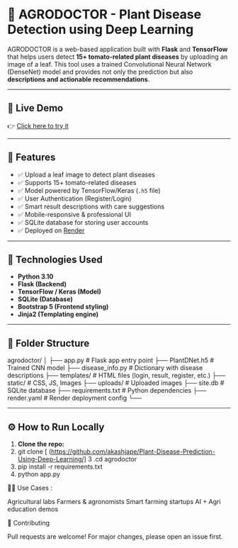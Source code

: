 # 🌿 AGRODOCTOR - Plant Disease Detection using Deep Learning

AGRODOCTOR is a web-based application built with **Flask** and **TensorFlow** that helps users detect **15+ tomato-related plant diseases** by uploading an image of a leaf. This tool uses a trained Convolutional Neural Network (DenseNet) model and provides not only the prediction but also **descriptions and actionable recommendations**.

---

## 🚀 Live Demo

👉 [Click here to try it]([[(https://plant-disease-prediction-using-deep.onrender.com](https://plant-disease-prediction-using-deep.onrender.com))) 

---

## 📸 Features

- ✅ Upload a leaf image to detect plant diseases
- ✅ Supports 15+ tomato-related diseases
- ✅ Model powered by TensorFlow/Keras (`.h5` file)
- ✅ User Authentication (Register/Login)
- ✅ Smart result descriptions with care suggestions
- ✅ Mobile-responsive & professional UI
- ✅ SQLite database for storing user accounts
- ✅ Deployed on [Render]([https://render.com](https://plant-disease-prediction-using-deep.onrender.com))

---

## 🧠 Technologies Used

- **Python 3.10**
- **Flask (Backend)**
- **TensorFlow / Keras (Model)**
- **SQLite (Database)**
- **Bootstrap 5 (Frontend styling)**
- **Jinja2 (Templating engine)**

---

## 📁 Folder Structure

agrodoctor/ 
│ ├── app.py # Flask app entry point 
  ├── PlantDNet.h5 # Trained CNN model 
  ├── disease_info.py # Dictionary with disease descriptions 
  ├── templates/ # HTML files (login, result, register, etc.) 
  ├── static/ # CSS, JS, Images 
  ├── uploads/ # Uploaded images 
  ├── site.db # SQLite database 
  ├── requirements.txt # Python dependencies 
  ├── render.yaml # Render deployment config └──


---

## ⚙️ How to Run Locally

1. **Clone the repo:**
2. git clone [ (https://github.com/akashjape/Plant-Disease-Prediction-Using-Deep-Learning/]
3 .cd agrodoctor
4. pip install -r requirements.txt
5. python app.py

👨‍🌾 Use Cases :

Agricultural labs
Farmers & agronomists
Smart farming startups
AI + Agri education demos

🙌 Contributing

Pull requests are welcome! For major changes, please open an issue first.
